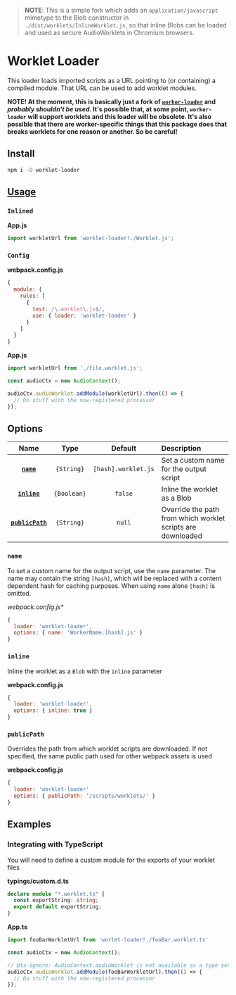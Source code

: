 > **NOTE**: This is a simple fork which adds an `application/javascript` mimetype to the Blob constructor in `./dist/worklets/InlineWorklet.js`, so that inline Blobs can be loaded and used as secure AudioWorklets in Chromium browsers.

# Worklet Loader
This loader loads imported scripts as a URL pointing to (or containing) a compiled module. That URL can be used to add worklet modules.

**NOTE! At the moment, this is basically just a fork of [`worker-loader`](https://github.com/webpack-contrib/worker-loader) and *probably shouldn't be used*. It's possible that, at some point, `worker-loader` will support worklets and this loader will be obsolete. It's also possible that there are worker-specific things that this package does that breaks worklets for one reason or another. So be careful!**

## Install

```bash
npm i -D worklet-loader
```

## [Usage](https://webpack.js.org/concepts/loaders)

### `Inlined`

**App.js**
```js
import workletUrl from 'worklet-loader!./Worklet.js';
```

### `Config`

**webpack.config.js**
```js
{
  module: {
    rules: [
      {
        test: /\.worklet\.js$/,
        use: { loader: 'worklet-loader' }
      }
    ]
  }
}
```

**App.js**
```js
import workletUrl from './file.worklet.js';

const audioCtx = new AudioContext();

audioCtx.audioWorklet.addModule(workletUrl).then(() => {
  // Do stuff with the now-registered processor
});
```

## Options

|Name|Type|Default|Description|
|:--:|:--:|:-----:|:----------|
|[**`name`**](#name)|`{String}`|`[hash].worklet.js`|Set a custom name for the output script|
|[**`inline`**](#inline)|`{Boolean}`|`false`|Inline the worklet as a Blob|
|[**`publicPath`**](#publicPath)|`{String}`|`null`|Override the path from which worklet scripts are downloaded|

### `name`

To set a custom name for the output script, use the `name` parameter. The name may contain the string `[hash]`, which will be replaced with a content dependent hash for caching purposes. When using `name` alone `[hash]` is omitted.

*webpack.config.js**
```js
{
  loader: 'worklet-loader',
  options: { name: 'WorkerName.[hash].js' }
}
```

### `inline`

Inline the worklet as a `Blob` with the `inline` parameter

**webpack.config.js**
```js
{
  loader: 'worklet-loader',
  options: { inline: true }
}
```

### `publicPath`

Overrides the path from which worklet scripts are downloaded. If not specified, the same public path used for other
webpack assets is used

**webpack.config.js**
```js
{
  loader: 'worklet-loader'
  options: { publicPath: '/scripts/worklets/' }
}
```

## Examples

### Integrating with TypeScript

You will need to define a custom module for the exports of your worklet files

**typings/custom.d.ts**
```typescript
declare module "*.worklet.ts" {
  const exportString: string;
  export default exportString;
}
```

**App.ts**
```typescript
import fooBarWorkletUrl from 'worlet-loader!./fooBar.worklet.ts'

const audioCtx = new AudioContext();

// @ts-ignore: AudioContext.audioWorklet is not available as a type yet
audioCtx.audioWorklet.addModule(fooBarWorkletUrl).then(() => {
  // Do stuff with the now-registered processor
});
```
